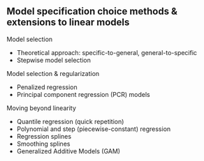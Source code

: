 ## Model specification choice methods & extensions to linear models

Model selection  
+ Theoretical approach: specific-to-general, general-to-specific
+ Stepwise model selection

Model selection & regularization  
+ Penalized regression
+ Principal component regression (PCR) models

Moving beyond linearity  
+ Quantile regression (quick repetition)  
+ Polynomial and step (piecewise-constant) regression  
+ Regression splines  
+ Smoothing splines  
+ Generalized Additive Models (GAM)  
